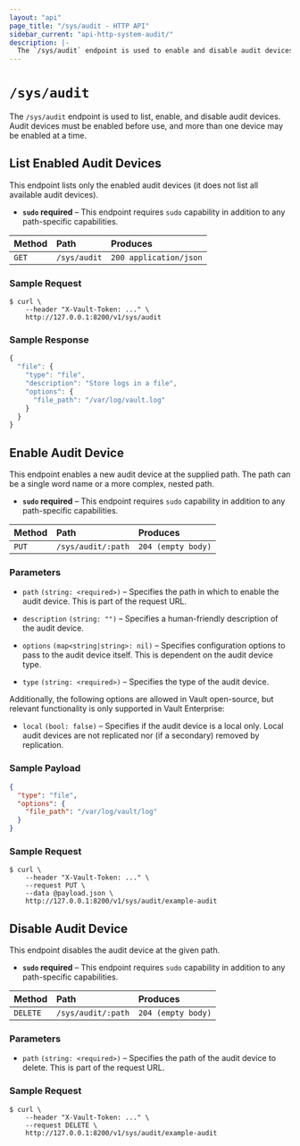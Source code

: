 ```yaml
---
layout: "api"
page_title: "/sys/audit - HTTP API"
sidebar_current: "api-http-system-audit/"
description: |-
  The `/sys/audit` endpoint is used to enable and disable audit devices.
---
```


# `/sys/audit`

The `/sys/audit` endpoint is used to list, enable, and disable audit devices.
Audit devices must be enabled before use, and more than one device may be
enabled at a time.

## List Enabled Audit Devices

This endpoint lists only the enabled audit devices (it does not list all
available audit devices).

- **`sudo` required** – This endpoint requires `sudo` capability in addition to
  any path-specific capabilities.

| Method   | Path                         | Produces               |
| :------- | :--------------------------- | :--------------------- |
| `GET`    | `/sys/audit`                 | `200 application/json` |

### Sample Request

```
$ curl \
    --header "X-Vault-Token: ..." \
    http://127.0.0.1:8200/v1/sys/audit
```

### Sample Response

```javascript
{
  "file": {
    "type": "file",
    "description": "Store logs in a file",
    "options": {
      "file_path": "/var/log/vault.log"
    }
  }
}
```

## Enable Audit Device

This endpoint enables a new audit device at the supplied path. The path can be a
single word name or a more complex, nested path.

- **`sudo` required** – This endpoint requires `sudo` capability in addition to
  any path-specific capabilities.

| Method   | Path                         | Produces               |
| :------- | :--------------------------- | :--------------------- |
| `PUT`    | `/sys/audit/:path`           | `204 (empty body)`     |

### Parameters

- `path` `(string: <required>)` – Specifies the path in which to enable the audit
  device. This is part of the request URL.

- `description` `(string: "")` – Specifies a human-friendly description of the
  audit device.

- `options` `(map<string|string>: nil)` – Specifies configuration options to
  pass to the audit device itself. This is dependent on the audit device type.

- `type` `(string: <required>)` – Specifies the type of the audit device.

Additionally, the following options are allowed in Vault open-source, but
relevant functionality is only supported in Vault Enterprise:

- `local` `(bool: false)` – Specifies if the audit device is a local only. Local
  audit devices are not replicated nor (if a secondary) removed by replication.

### Sample Payload

```json
{
  "type": "file",
  "options": {
    "file_path": "/var/log/vault/log"
  }
}
```

### Sample Request

```
$ curl \
    --header "X-Vault-Token: ..." \
    --request PUT \
    --data @payload.json \
    http://127.0.0.1:8200/v1/sys/audit/example-audit
```

## Disable Audit Device

This endpoint disables the audit device at the given path.

- **`sudo` required** – This endpoint requires `sudo` capability in addition to
  any path-specific capabilities.

| Method   | Path                         | Produces               |
| :------- | :--------------------------- | :--------------------- |
| `DELETE` | `/sys/audit/:path`           | `204 (empty body)`     |

### Parameters

- `path` `(string: <required>)` – Specifies the path of the audit device to
  delete. This is part of the request URL.

### Sample Request

```
$ curl \
    --header "X-Vault-Token: ..." \
    --request DELETE \
    http://127.0.0.1:8200/v1/sys/audit/example-audit
```
